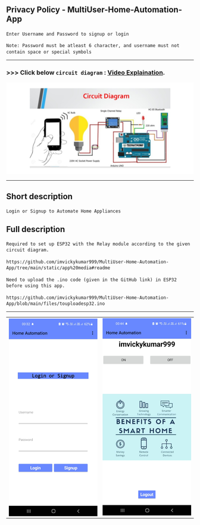 ## Privacy Policy - MultiUser-Home-Automation-App

`Enter Username and Password to signup or login`

`Note: Password must be atleast 6 character, and username must not contain space or special symbols`

-----------------------------

### >>> Click below `circuit diagram` : [Video Explaination](https://www.linkedin.com/posts/imvickykumar999_playstore-homeautomation-chargers-activity-7005271396771598337-hKnR?utm_source=share&utm_medium=member_android).

[![cd](https://github.com/imvickykumar999/MultiUser-Home-Automation-App/raw/main/static/console%20graphics/circuit%20diagram.jpg)](https://www.linkedin.com/posts/imvickykumar999_playstore-homeautomation-chargers-activity-7005271396771598337-hKnR?utm_source=share&utm_medium=member_android)

-------------------------------

## Short description 

`Login or Signup to Automate Home Appliances`

## Full description

    Required to set up ESP32 with the Relay module according to the given circuit diagram.

    https://github.com/imvickykumar999/MultiUser-Home-Automation-App/tree/main/static/app%20media#readme

    Need to upload the .ino code (given in the GitHub link) in ESP32 before using this app.

    https://github.com/imvickykumar999/MultiUser-Home-Automation-App/blob/main/files/touploadesp32.ino

-----------------------------------------------

<table>
   <tr>
       <td><img src="https://github.com/imvickykumar999/MultiUser-Home-Automation-App/blob/main/static/console%20graphics/phone%20486%20x%201080/LoginSignup.jpg?raw=true" align="right" alt="4" width = 350px></td>
      <td><img src="https://github.com/imvickykumar999/MultiUser-Home-Automation-App/blob/main/static/console%20graphics/phone%20486%20x%201080/firstlook.jpg?raw=true" alt="3" width = 350px></td>
  </tr>
</table>

